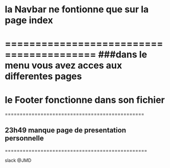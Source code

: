 # la Navbar ne fontionne que sur la page index
=========================================
###dans le menu vous avez acces aux differentes pages
===============================================
# le Footer fonctionne dans son fichier
===============================================
## 23h49 manque page de presentation personnelle
================================================

slack @JMD
